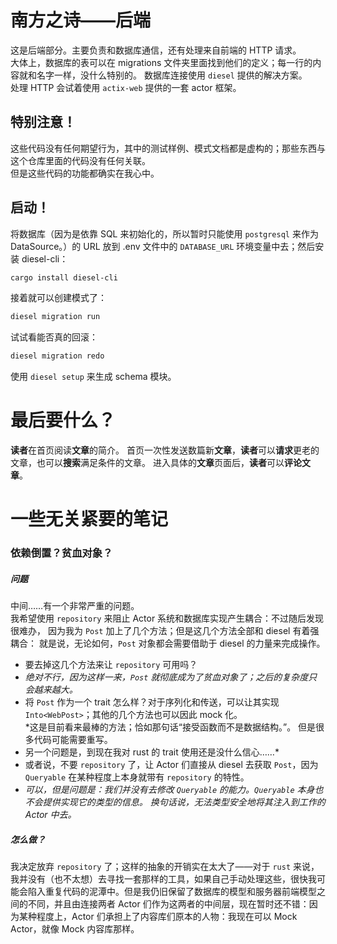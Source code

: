 # 南方之诗——后端
这是后端部分。主要负责和数据库通信，还有处理来自前端的 HTTP 请求。  
大体上，数据库的表可以在 migrations 文件夹里面找到他们的定义；每一行的内容就和名字一样，没什么特别的。
数据库连接使用 `diesel` 提供的解决方案。  
处理 HTTP 会试着使用 `actix-web` 提供的一套 actor 框架。  

## 特别注意！
这些代码没有任何期望行为，其中的测试样例、模式文档都是虚构的；那些东西与这个仓库里面的代码没有任何关联。  
但是这些代码的功能都确实在我心中。  

## 启动！
将数据库（因为是依靠 SQL 来初始化的，所以暂时只能使用 `postgresql` 来作为 DataSource。）的 URL
放到 .env 文件中的 `DATABASE_URL` 环境变量中去；然后安装 diesel-cli：  
```bash
cargo install diesel-cli
```
接着就可以创建模式了：
```bash
diesel migration run
```
试试看能否真的回滚：
```bash
diesel migration redo
```
使用 `diesel setup` 来生成 schema 模块。 

# 最后要什么？
**读者**在首页阅读**文章**的简介。
首页一次性发送数篇新**文章**，**读者**可以**请求**更老的文章，也可以**搜索**满足条件的文章。
进入具体的**文章**页面后，**读者**可以**评论文章**。


# 一些无关紧要的笔记
### 依赖倒置？贫血对象？
##### 问题
中间……有一个非常严重的问题。  
我希望使用 `repository` 来阻止 Actor 系统和数据库实现产生耦合：不过随后发现很难办，
因为我为 `Post` 加上了几个方法；但是这几个方法全部和 diesel 有着强耦合：
就是说，无论如何，`Post` 对象都会需要借助于 diesel 的力量来完成操作。  
- 要去掉这几个方法来让 `repository` 可用吗？  
- *绝对不行，因为这样一来，`Post` 就彻底成为了贫血对象了；之后的复杂度只会越来越大。*  
- 将 `Post` 作为一个 trait 怎么样？对于序列化和传送，可以让其实现 `Into<WebPost>`；其他的几个方法也可以因此 mock 化。  
*这是目前看来最棒的方法；恰如那句话“接受函数而不是数据结构。”。
但是很多代码可能需要重写。
- 另一个问题是，到现在我对 rust 的 trait 使用还是没什么信心……*  
- 或者说，不要 `repository` 了，让 Actor 们直接从 diesel 去获取 `Post`，因为 `Queryable` 在某种程度上本身就带有 `repository` 的特性。  
- *可以，但是问题是：我们并没有去修改 `Queryable` 的能力。`Queryable` 本身也不会提供实现它的类型的信息。
换句话说，无法类型安全地将其注入到工作的 Actor 中去。*  
##### 怎么做？
我决定放弃 `repository` 了；这样的抽象的开销实在太大了——对于 `rust` 来说，我并没有（也不太想）去寻找一套那样的工具，如果自己手动处理这些，很快我可能会陷入重复代码的泥潭中。但是我仍旧保留了数据库的模型和服务器前端模型之间的不同，并且由连接两者 Actor 们作为这两者的中间层，现在暂时还不错：因为某种程度上，Actor 们承担上了内容库们原本的人物：我现在可以 Mock Actor，就像 Mock 内容库那样。
